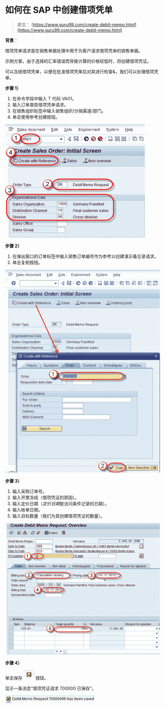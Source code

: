 # 如何在 SAP 中创建借项凭单

> 原文： [https://www.guru99.com/create-debit-memo.html](https://www.guru99.com/create-debit-memo.html)

**背景**：

借项凭单请求是在销售单据处理中用于为客户请求借项凭单的销售单据。

示例方案，由于选择的汇率错误而导致计算的价格较低时，将创建借项凭证。

可以冻结借项凭单，以便在批准借项凭单后对其进行检查&，我们可以处理借项凭单。

**步骤 1）**

1.  在命令字段中输入 T 代码 VA01。
2.  输入订单类型借项凭单请求。
3.  在销售组织标签中输入销售组织/分销渠道/部门。
4.  单击使用参考创建按钮。

![](img/417408123c1d016355a46e7eed6f1c27.png)

**步骤 2）**

1.  在弹出窗口的订单标签中输入销售订单编号作为参考以创建演示备忘录请求。
2.  单击复制按钮。

![](img/a49a31038703ba350c21f37785681f79.png)

**步骤 3）**

1.  输入采购订单号。
2.  输入开票冻结（借项凭证的原因）。
3.  输入定价日期（*定价日期*是访问条件记录的日期）。
4.  输入帐单日期。
5.  输入目标数量（我们为其创建借项凭证的数量）。

![](img/14351fa6ef4b283bd7cfd9def2411ff5.png)

**步骤 4）**

单击保存 ![](img/3b5735149ef9d3507156cc563f593cee.png) 按钮。

显示一条消息“借项凭证请求 700000 已保存”。

![How To Create Debit Memo in SAP](img/34b00950b3fd1efb1ab4ae5dd504aa00.png)